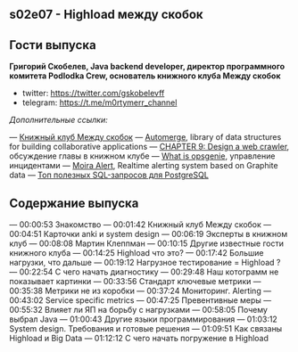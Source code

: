 s02e07 - Highload между скобок
------------------------------

## Гости выпуска

**Григорий Скобелев, Java backend developer, директор программного комитета Podlodka Crew, основатель книжного клуба Между скобок**

* twitter: https://twitter.com/gskobelevff
* telegram: https://t.me/m0rtymerr_channel

*Дополнительные ссылки:*

— [Книжный клуб Между скобок](https://t.me/megdu_skobok)
— [Automerge](https://github.com/automerge/automerge), library of data structures for building collaborative applications
— [CHAPTER 9: Design a web crawler](https://www.youtube.com/watch?v=wiJuH6zW6bw), обсуждение главы в книжном клубе
— [What is opsgenie](https://www.atlassian.com/software/opsgenie/what-is-opsgenie), управление инцидентами
— [Moira Alert](https://github.com/moira-alert), Realtime alerting system based on Graphite data
— [Топ полезных SQL-запросов для PostgreSQL](https://habr.com/ru/post/696274/)

## Содержание выпуска

— 00:00:53 Знакомство
— 00:01:42 Книжный клуб Между скобок
— 00:04:51 Карточки anki и system design
— 00:06:19 Эксперты в книжном клуб
— 00:08:08 Мартин Клеппман
— 00:10:15 Другие известные гости книжного клуба
— 00:14:25 Highload что это?
— 00:17:42 Большие нагрузки, что дальше
— 00:19:12 Нагрузное тестирование = Highload ?
— 00:22:54 С чего начать диагностику
— 00:29:48 Наш котограмм не показывает картинки
— 00:33:56 Стандарт ключевые метрики
— 00:35:38 Метрики не из коробки
— 00:37:24 Мониторинг. Alerting
— 00:43:02 Service specific metrics
— 00:47:25 Превентивные меры
— 00:55:32 Влияет ли ЯП на борьбу с нагрузками
— 00:58:05 Почему выбрал Java
— 01:00:43 Другие языки программирования
— 01:03:12 System design. Требования и готовые решения
— 01:09:51 Как связаны Highload и Big Data
— 01:12:12 С чего начать погружение в Highload
